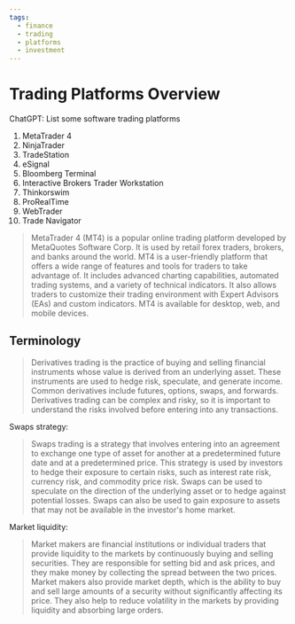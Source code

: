```yaml
---
tags:
  - finance
  - trading
  - platforms
  - investment
---
```





# Trading Platforms Overview

ChatGPT: List some software trading platforms

1. MetaTrader 4
2. NinjaTrader
3. TradeStation
4. eSignal
5. Bloomberg Terminal
6. Interactive Brokers Trader Workstation
7. Thinkorswim
8. ProRealTime
9. WebTrader
10. Trade Navigator

> MetaTrader 4 (MT4) is a popular online trading platform developed by MetaQuotes Software Corp. It is used by retail forex traders, brokers, and banks around the world. MT4 is a user-friendly platform that offers a wide range of features and tools for traders to take advantage of. It includes advanced charting capabilities, automated trading systems, and a variety of technical indicators. It also allows traders to customize their trading environment with Expert Advisors (EAs) and custom indicators. MT4 is available for desktop, web, and mobile devices.

## Terminology
> Derivatives trading is the practice of buying and selling financial instruments whose value is derived from an underlying asset. These instruments are used to hedge risk, speculate, and generate income. Common derivatives include futures, options, swaps, and forwards. Derivatives trading can be complex and risky, so it is important to understand the risks involved before entering into any transactions.

Swaps strategy:

> Swaps trading is a strategy that involves entering into an agreement to exchange one type of asset for another at a predetermined future date and at a predetermined price. This strategy is used by investors to hedge their exposure to certain risks, such as interest rate risk, currency risk, and commodity price risk. Swaps can be used to speculate on the direction of the underlying asset or to hedge against potential losses. Swaps can also be used to gain exposure to assets that may not be available in the investor's home market.

Market liquidity:

> Market makers are financial institutions or individual traders that provide liquidity to the markets by continuously buying and selling securities. They are responsible for setting bid and ask prices, and they make money by collecting the spread between the two prices. Market makers also provide market depth, which is the ability to buy and sell large amounts of a security without significantly affecting its price. They also help to reduce volatility in the markets by providing liquidity and absorbing large orders.

